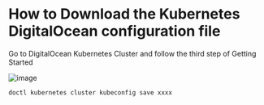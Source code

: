 # How to Download the Kubernetes DigitalOcean configuration file

Go to DigitalOcean Kubernetes Cluster and follow the third step of Getting Started

![image](https://user-images.githubusercontent.com/11765228/108495505-d3b61400-72e3-11eb-81b4-30615af5f419.png)

```
doctl kubernetes cluster kubeconfig save xxxx
```


